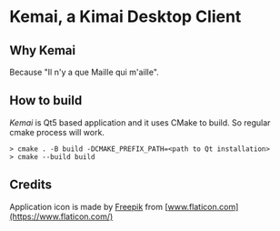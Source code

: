 Kemai, a Kimai Desktop Client
=============================

Why Kemai
---------

Because "Il n'y a que Maille qui m'aille".


How to build
------------

_Kemai_ is Qt5 based application and it uses CMake to build. So regular cmake process will work.

```shell script
> cmake . -B build -DCMAKE_PREFIX_PATH=<path to Qt installation>
> cmake --build build
```


Credits
-------

Application icon is made by [Freepik](https://www.flaticon.com/authors/freepik) from [www.flaticon.com](https://www.flaticon.com/)
